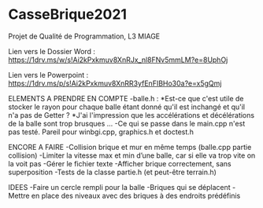 # CasseBrique2021
Projet de Qualité de Programmation, L3 MIAGE

Lien vers le Dossier Word :
https://1drv.ms/w/s!Ai2kPxkmuv8XnRJx_nl8FNv5mmLM?e=8UphOj

Lien vers le Powerpoint :
https://1drv.ms/p/s!Ai2kPxkmuv8XnRR3yfEnFIBHo30a?e=x5gQmj


ELEMENTS A PRENDRE EN COMPTE
-balle.h :
    *Est-ce que c'est utile de stocker le rayon pour chaque balle étant donné qu'il est inchangé et qu'il n'a pas de Getter ?
    *J'ai l'impression que les accélérations et décélérations de la balle sont trop brusques ...
-Ce qui se passe dans le main.cpp n'est pas testé. Pareil pour winbgi.cpp, graphics.h et doctest.h

ENCORE A FAIRE
-Collision brique et mur en même temps (balle.cpp partie collision)
-Limiter la vitesse max et min d’une balle, car si elle va trop vite on la voit pas 
-Gérer le fichier texte
-Afficher brique correctement, sans superposition
-Tests de la classe partie.h (et peut-être terrain.h)

IDEES
-Faire un cercle rempli pour la balle
-Briques qui se déplacent
-Mettre en place des niveaux avec des briques à des endroits prédéfinis 